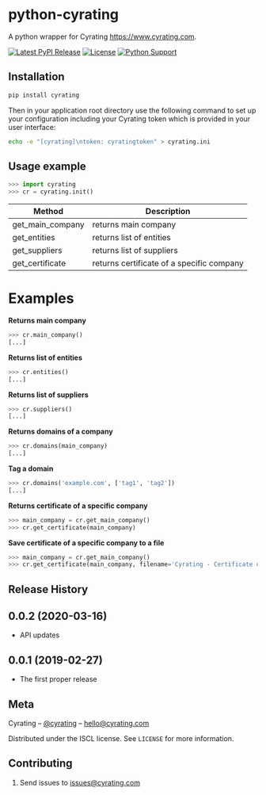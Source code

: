 # python-cyrating

A python wrapper for Cyrating https://www.cyrating.com.

[![Latest PyPI Release](https://img.shields.io/pypi/v/cyrating.svg)](https://pypi.org/project/cyrating/)
[![License](https://img.shields.io/pypi/l/cyrating.svg)](https://github.com/wq/python-requirejs/blob/master/LICENSE)
[![Python Support](https://img.shields.io/pypi/pyversions/cyrating.svg)](https://pypi.org/project/cyrating/)

## Installation
```sh
pip install cyrating
```

Then in your application root directory use the following command to set up your configuration including your Cyrating token which is provided in your user interface:

```sh
echo -e "[cyrating]\ntoken: cyratingtoken" > cyrating.ini
```


## Usage example

```python
>>> import cyrating
>>> cr = cyrating.init()
```

Method  | Description
------------- | -------------
get_main_company  | returns main company
get_entities  | returns list of entities
get_suppliers | returns list of suppliers
get_certificate | returns certificate of a specific company

# Examples

**Returns main company**
```python
>>> cr.main_company()
[...]
```

**Returns list of entities**
```python
>>> cr.entities()
[...]
```

**Returns list of suppliers**
```python
>>> cr.suppliers()
[...]
```

**Returns domains of a company**
```python
>>> cr.domains(main_company)
[...]
```

**Tag a domain**
```python
>>> cr.domains('example.com', ['tag1', 'tag2'])
[...]
```

**Returns certificate of a specific company**
```python
>>> main_company = cr.get_main_company()
>>> cr.get_certificate(main_company)
```

**Save certificate of a specific company to a file**
```python
>>> main_company = cr.get_main_company()
>>> cr.get_certificate(main_company, filename='Cyrating - Certificate of {}.pdf'.format(main_company['name']))
```


## Release History

0.0.2 (2020-03-16)
---------------------

* API updates


0.0.1 (2019-02-27)
---------------------

* The first proper release


## Meta

Cyrating – [@cyrating](https://twitter.com/cyrating) – hello@cyrating.com

Distributed under the ISCL license. See ``LICENSE`` for more information.


## Contributing

1. Send issues to issues@cyrating.com


